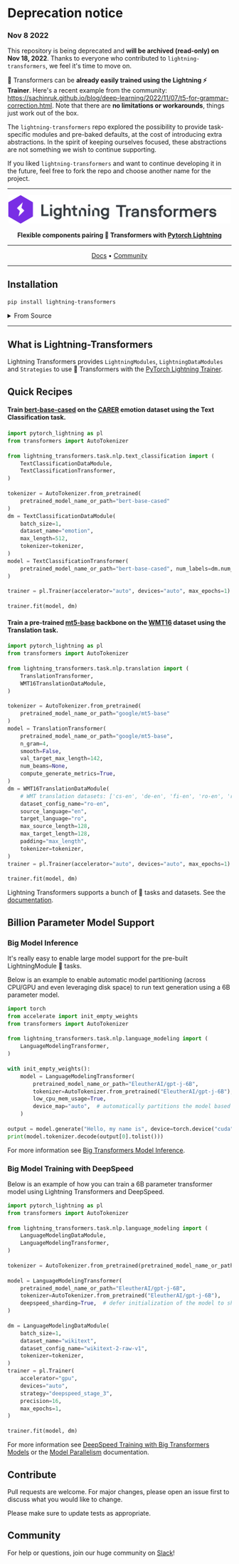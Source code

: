 # Deprecation notice

### Nov 8 2022

This repository is being deprecated and **will be archived (read-only) on Nov 18, 2022**. Thanks to everyone who contributed to `lightning-transformers`, we feel it's time to move on.

:hugs: Transformers can be **already easily trained using the Lightning :zap: Trainer**. Here's a recent example from the community: <https://sachinruk.github.io/blog/deep-learning/2022/11/07/t5-for-grammar-correction.html>. Note that there are **no limitations or workarounds**, things just work out of the box.

The `lightning-transformers` repo explored the possibility to provide task-specific modules and pre-baked defaults, at the cost of introducing extra abstractions. In the spirit of keeping ourselves focused, these abstractions are not something we wish to continue supporting.

If you liked `lightning-transformers` and want to continue developing it in the future, feel free to fork the repo and choose another name for the project.

______________________________________________________________________

<div align="center">

<img src="docs/source/_static/images/logo.png" width="500px">

**Flexible components pairing :hugs: Transformers with [Pytorch Lightning](https://github.com/PyTorchLightning/pytorch-lightning)**

______________________________________________________________________

<p align="center">
  <a href="https://lightning-transformers.readthedocs.io/">Docs</a> •
  <a href="#community">Community</a>
</p>

______________________________________________________________________

</div>

## Installation

```bash
pip install lightning-transformers
```

<details>
<summary>From Source</summary>

```bash
git clone https://github.com/PyTorchLightning/lightning-transformers.git
cd lightning-transformers
pip install .
```

</details>

______________________________________________________________________

## What is Lightning-Transformers

Lightning Transformers provides `LightningModules`, `LightningDataModules` and `Strategies` to use :hugs: Transformers with the [PyTorch Lightning Trainer](https://pytorch-lightning.readthedocs.io/en/stable/common/trainer.html).

## Quick Recipes

#### Train [bert-base-cased](https://huggingface.co/bert-base-cased) on the [CARER](https://huggingface.co/datasets/emotion) emotion dataset using the Text Classification task.

```python
import pytorch_lightning as pl
from transformers import AutoTokenizer

from lightning_transformers.task.nlp.text_classification import (
    TextClassificationDataModule,
    TextClassificationTransformer,
)

tokenizer = AutoTokenizer.from_pretrained(
    pretrained_model_name_or_path="bert-base-cased"
)
dm = TextClassificationDataModule(
    batch_size=1,
    dataset_name="emotion",
    max_length=512,
    tokenizer=tokenizer,
)
model = TextClassificationTransformer(
    pretrained_model_name_or_path="bert-base-cased", num_labels=dm.num_classes
)

trainer = pl.Trainer(accelerator="auto", devices="auto", max_epochs=1)

trainer.fit(model, dm)
```

#### Train a pre-trained [mt5-base](https://huggingface.co/google/mt5-base) backbone on the [WMT16](https://huggingface.co/datasets/wmt16) dataset using the Translation task.

```python
import pytorch_lightning as pl
from transformers import AutoTokenizer

from lightning_transformers.task.nlp.translation import (
    TranslationTransformer,
    WMT16TranslationDataModule,
)

tokenizer = AutoTokenizer.from_pretrained(
    pretrained_model_name_or_path="google/mt5-base"
)
model = TranslationTransformer(
    pretrained_model_name_or_path="google/mt5-base",
    n_gram=4,
    smooth=False,
    val_target_max_length=142,
    num_beams=None,
    compute_generate_metrics=True,
)
dm = WMT16TranslationDataModule(
    # WMT translation datasets: ['cs-en', 'de-en', 'fi-en', 'ro-en', 'ru-en', 'tr-en']
    dataset_config_name="ro-en",
    source_language="en",
    target_language="ro",
    max_source_length=128,
    max_target_length=128,
    padding="max_length",
    tokenizer=tokenizer,
)
trainer = pl.Trainer(accelerator="auto", devices="auto", max_epochs=1)

trainer.fit(model, dm)
```

Lightning Transformers supports a bunch of :hugs: tasks and datasets. See the [documentation](https://lightning-transformers.readthedocs.io/en/latest/).

## Billion Parameter Model Support

### Big Model Inference

It's really easy to enable large model support for the pre-built LightningModule :hugs: tasks.

Below is an example to enable automatic model partitioning (across CPU/GPU and even leveraging disk space) to run text generation using a 6B parameter model.

```python
import torch
from accelerate import init_empty_weights
from transformers import AutoTokenizer

from lightning_transformers.task.nlp.language_modeling import (
    LanguageModelingTransformer,
)

with init_empty_weights():
    model = LanguageModelingTransformer(
        pretrained_model_name_or_path="EleutherAI/gpt-j-6B",
        tokenizer=AutoTokenizer.from_pretrained("EleutherAI/gpt-j-6B"),
        low_cpu_mem_usage=True,
        device_map="auto",  # automatically partitions the model based on the available hardware.
    )

output = model.generate("Hello, my name is", device=torch.device("cuda"))
print(model.tokenizer.decode(output[0].tolist()))
```

For more information see [Big Transformers Model Inference](https://lightning-transformers.readthedocs.io/en/latest/features/large_model.html).

### Big Model Training with DeepSpeed

Below is an example of how you can train a 6B parameter transformer model using Lightning Transformers and DeepSpeed.

```python
import pytorch_lightning as pl
from transformers import AutoTokenizer

from lightning_transformers.task.nlp.language_modeling import (
    LanguageModelingDataModule,
    LanguageModelingTransformer,
)

tokenizer = AutoTokenizer.from_pretrained(pretrained_model_name_or_path="gpt2")

model = LanguageModelingTransformer(
    pretrained_model_name_or_path="EleutherAI/gpt-j-6B",
    tokenizer=AutoTokenizer.from_pretrained("EleutherAI/gpt-j-6B"),
    deepspeed_sharding=True,  # defer initialization of the model to shard/load pre-train weights
)

dm = LanguageModelingDataModule(
    batch_size=1,
    dataset_name="wikitext",
    dataset_config_name="wikitext-2-raw-v1",
    tokenizer=tokenizer,
)
trainer = pl.Trainer(
    accelerator="gpu",
    devices="auto",
    strategy="deepspeed_stage_3",
    precision=16,
    max_epochs=1,
)

trainer.fit(model, dm)
```

For more information see [DeepSpeed Training with Big Transformers Models](https://lightning-transformers.readthedocs.io/en/latest/features/large_model_training.html) or the [Model Parallelism](https://pytorch-lightning.readthedocs.io/en/latest/advanced/model_parallel.html#fully-sharded-training) documentation.

## Contribute

Pull requests are welcome. For major changes, please open an issue first to discuss what you would like to change.

Please make sure to update tests as appropriate.

## Community

For help or questions, join our huge community on [Slack](https://www.pytorchlightning.ai/community)!
